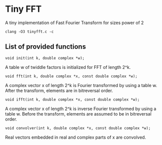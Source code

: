 # Tiny FFT
A tiny implementation of Fast Fourier Transform for sizes power of 2

    clang -O3 tinyfft.c -c

## List of provided functions

    void init(int k, double complex *w);

A table w of twiddle factors is initialized for FFT of length 2^k.

    void fft(int k, double complex *x, const double complex *w);

A complex vector x of length 2^k is Fourier transformed by using a table w. After the transform, elements are in bitreversal order.

    void ifft(int k, double complex *x, const double complex *w);

A complex vector x of length 2^k is inverse Fourier transformed by using a table w. Before the transform, elements are assumed to be in bitreversal order.

    void convolver(int k, double complex *x, const double complex *w);

Real vectors embedded in real and complex parts of x are convolved.


